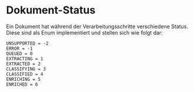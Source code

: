 # Dokument-Status

Ein Dokument hat während der Verarbeitungsschritte verschiedene Status. Diese sind als Enum implementiert und stellen sich wie folgt dar:

    UNSUPPORTED = -2
    ERROR = -1
    QUEUED = 0
    EXTRACTING = 1
    EXTRACTED = 2
    CLASSIFYING = 3
    CLASSIFIED = 4
    ENRICHING = 5
    ENRICHED = 6
